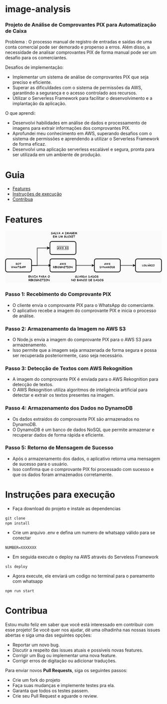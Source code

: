 # image-analysis
### Projeto de Análise de Comprovantes PIX para Automatização de Caixa

Problema :
O processo manual de registro de entradas e saídas de uma conta comercial pode ser demorado e propenso a erros. Além disso, a necessidade de analisar comprovantes PIX de forma manual pode ser um desafio para os comerciantes.

Desafios de implementação:

- Implementar um sistema de análise de comprovantes PIX que seja preciso e eficiente.
- Superar as dificuldades com o sistema de permissões da AWS, garantindo a segurança e o acesso controlado aos recursos.
- Utilizar o Serverless Framework para facilitar o desenvolvimento e a implantação da aplicação.

O que aprendi:

- Desenvolvi habilidades em análise de dados e processamento de imagens para extrair informações dos comprovantes PIX.
- Aprofundei meu conhecimento em AWS, superando desafios com o sistema de permissões e aprendendo a utilizar o Serverless Framework de forma eficaz.
- Desenvolvi uma aplicação serverless escalável e segura, pronta para ser utilizada em um ambiente de produção.

# Guia
- [Features](#Features)
- [Instruções de execução](#Instruções-para-execução)
- [Contribua](#Contribua)

# Features
![Feature](./feature.png)

### Passo 1: Recebimento do Comprovante PIX

- O cliente envia o comprovante PIX para o WhatsApp do comerciante.
- O aplicativo recebe a imagem do comprovante PIX e inicia o processo de análise.

### Passo 2: Armazenamento da Imagem no AWS S3

- O Node.js envia a imagem do comprovante PIX para o AWS S3 para armazenamento.
- Isso permite que a imagem seja armazenada de forma segura e possa ser recuperada posteriormente, caso seja necessário.

### Passo 3: Detecção de Textos com AWS Rekognition

- A imagem do comprovante PIX é enviada para o AWS Rekognition para detecção de textos.
- O AWS Rekognition utiliza algoritmos de inteligência artificial para detectar e extrair os textos presentes na imagem.

### Passo 4: Armazenamento dos Dados no DynamoDB

- Os dados extraídos do comprovante PIX são armazenados no DynamoDB.
- O DynamoDB é um banco de dados NoSQL que permite armazenar e recuperar dados de forma rápida e eficiente.

### Passo 5: Retorno de Mensagem de Sucesso

- Após o armazenamento dos dados, o aplicativo retorna uma mensagem de sucesso para o usuário.
- Isso confirma que o comprovante PIX foi processado com sucesso e que os dados foram armazenados corretamente.

# Instruções para execução 
- Faça download do projeto e instale as dependencias
```
git clone
npm install
```
- Crie um arquivo .env e defina um numero de whatsapp válido para se conectar 
```
NUMBER=XXXXXXX
```
- Em seguida execute o deploy na AWS através do Serveless Framework
```
sls deploy
```
- Agora execute, ele enviará um codigo no terminal para o pareamento com whatsapp 
```
npm run start
```
# Contribua
Estou muito feliz em saber que você está interessado em contribuir com esse projeto! Se você quer nos ajudar, dê uma olhadinha nas nossas issues abertas e siga uma das seguintes opções:

- Reportar um novo bug.
- Discutir a respeito das issues atuais e possíveis novas features.
- Corrigir um Bug ou implementar uma nova feature.
- Corrigir erros de digitação ou adicionar traduções.

Para enviar novos **Pull Requests**, siga os seguintes passos:
- Crie um fork do projeto
- Faça suas mudanças e implemente testes pra ela.
- Garanta que todos os testes passem.
- Crie seu Pull Request e aguarde o review.

<!-- 


### Technologies
- Serveless Framework - to deploy the project on AWS
- API Lambda - to execute the function that receives the image url
- API Gateway - AWS REST API
- API Rekognition - for image recognition
- API Translate - for translating results coming from the Rekognition API

## Usage

### Deployment

In order to deploy the example, you need to run the following command:

```
serverless deploy
```

After running deploy, you should see output similar to:

```
Deploying "serverless-http-api" to stage "dev" (us-east-1)

✔ Service deployed to stack serverless-http-api-dev (91s)

endpoint: GET - https://xxxxxxxxxx.execute-api.us-east-1.amazonaws.com/
functions:
  hello: serverless-http-api-dev-hello (1.6 kB)
```

_Note_: In current form, after deployment, your API is public and can be invoked by anyone. For production deployments, you might want to configure an authorizer.

### Invocation

After successful deployment, you can call the created application via HTTP:

```
curl https://xxxxxxx.execute-api.us-east-1.amazonaws.com?imageURL=https://beecrowd.com/wp-content/uploads/2024/04/2022-07-26-Coisas-importantes-que-um-programador-deve-saber.jpg
```

Which should result in response similar to:

```json
  "98.91707611083984%. Computer",
  "98.91707611083984%. Electronics",
  "98.29694366455078%. Adult",
  "98.29694366455078%. Male",
  "98.29694366455078%. Man",
  "98.29694366455078%. Person",
  "97.9880142211914%. Pc",
  "91.58375549316406%. Face",
  "91.58375549316406%. Head",
  "88.15668487548828%. Computer Hardware",
  "88.15668487548828%. Computer Keyboard",
  "88.15668487548828%. Hardware",
  "86.43101501464844%. Bottle",
  "86.43101501464844%. Shaker",
  "82.78709411621094%. Advertisement",
  "82.78709411621094%. Poster"
```
> [!NOTE]
> Only values ​​that have a confidence level greater than 80 will be returned.

### Local development

The easiest way to develop and test your function is to use the `dev` command:

```
serverless dev
```

This will start a local emulator of AWS Lambda and tunnel your requests to and from AWS Lambda, allowing you to interact with your function as if it were running in the cloud.

Now you can invoke the function as before, but this time the function will be executed locally. Now you can develop your function locally, invoke it, and see the results immediately without having to re-deploy.

When you are done developing, don't forget to run `serverless deploy` to deploy the function to the cloud. -->
